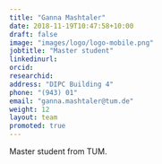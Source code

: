 ```yaml
---
title: "Ganna Mashtaler"
date: 2018-11-19T10:47:58+10:00
draft: false
image: "images/logo/logo-mobile.png"
jobtitle: "Master student"
linkedinurl:
orcid:
researchid:
address: "DIPC Building 4"
phone: "(943) 01"
email: "ganna.mashtaler@tum.de"
weight: 12
layout: team
promoted: true
---
```


Master student from TUM.
